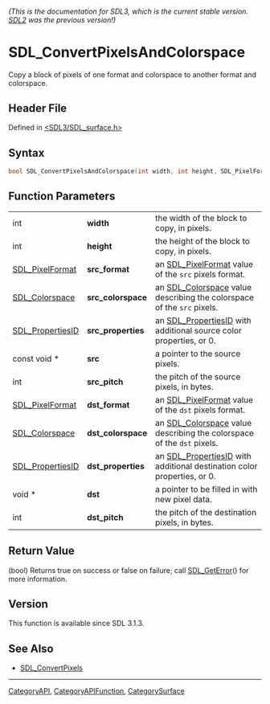 ###### (This is the documentation for SDL3, which is the current stable version. [SDL2](https://wiki.libsdl.org/SDL2/) was the previous version!)
# SDL_ConvertPixelsAndColorspace

Copy a block of pixels of one format and colorspace to another format and colorspace.

## Header File

Defined in [<SDL3/SDL_surface.h>](https://github.com/libsdl-org/SDL/blob/main/include/SDL3/SDL_surface.h)

## Syntax

```c
bool SDL_ConvertPixelsAndColorspace(int width, int height, SDL_PixelFormat src_format, SDL_Colorspace src_colorspace, SDL_PropertiesID src_properties, const void *src, int src_pitch, SDL_PixelFormat dst_format, SDL_Colorspace dst_colorspace, SDL_PropertiesID dst_properties, void *dst, int dst_pitch);
```

## Function Parameters

|                                      |                    |                                                                                             |
| ------------------------------------ | ------------------ | ------------------------------------------------------------------------------------------- |
| int                                  | **width**          | the width of the block to copy, in pixels.                                                  |
| int                                  | **height**         | the height of the block to copy, in pixels.                                                 |
| [SDL_PixelFormat](SDL_PixelFormat)   | **src_format**     | an [SDL_PixelFormat](SDL_PixelFormat) value of the `src` pixels format.                     |
| [SDL_Colorspace](SDL_Colorspace)     | **src_colorspace** | an [SDL_Colorspace](SDL_Colorspace) value describing the colorspace of the `src` pixels.    |
| [SDL_PropertiesID](SDL_PropertiesID) | **src_properties** | an [SDL_PropertiesID](SDL_PropertiesID) with additional source color properties, or 0.      |
| const void *                         | **src**            | a pointer to the source pixels.                                                             |
| int                                  | **src_pitch**      | the pitch of the source pixels, in bytes.                                                   |
| [SDL_PixelFormat](SDL_PixelFormat)   | **dst_format**     | an [SDL_PixelFormat](SDL_PixelFormat) value of the `dst` pixels format.                     |
| [SDL_Colorspace](SDL_Colorspace)     | **dst_colorspace** | an [SDL_Colorspace](SDL_Colorspace) value describing the colorspace of the `dst` pixels.    |
| [SDL_PropertiesID](SDL_PropertiesID) | **dst_properties** | an [SDL_PropertiesID](SDL_PropertiesID) with additional destination color properties, or 0. |
| void *                               | **dst**            | a pointer to be filled in with new pixel data.                                              |
| int                                  | **dst_pitch**      | the pitch of the destination pixels, in bytes.                                              |

## Return Value

(bool) Returns true on success or false on failure; call
[SDL_GetError](SDL_GetError)() for more information.

## Version

This function is available since SDL 3.1.3.

## See Also

- [SDL_ConvertPixels](SDL_ConvertPixels)

----
[CategoryAPI](CategoryAPI), [CategoryAPIFunction](CategoryAPIFunction), [CategorySurface](CategorySurface)

